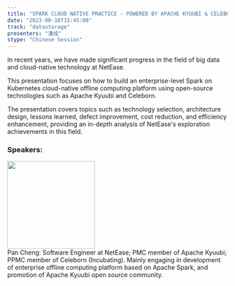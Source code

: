 ```yaml
---
title: "SPARK CLOUD NATIVE PRACTICE - POWERED BY APACHE KYUUBI & CELEBORN(INCUBATING)"
date: "2023-08-18T15:45:00" 
track: "datastorage"
presenters: "潘成"
stype: "Chinese Session"
---
```

In recent years, we have made significant progress in the field of big data and cloud-native technology at NetEase. 

This presentation focuses on how to build an enterprise-level Spark on Kubernetes cloud-native offline computing platform using open-source technologies such as Apache Kyuubi and Celeborn. 

The presentation covers topics such as technology selection, architecture design, lessons learned, defect improvement, cost reduction, and efficiency enhancement, providing an in-depth analysis of NetEase's exploration achievements in this field.
 ### Speakers: 
 <img src="https://img.bagevent.com/resource/20230615/2219028950.jpeg" width="200" /><br>Pan Cheng: Software Engineer at NetEase; PMC member of Apache Kyuubi; PPMC member of Celeborn (Incubating). Mainly engaging in development of enterprise offline computing platform based on Apache Spark, and promotion of Apache Kyuubi open source community.
 <br><br>